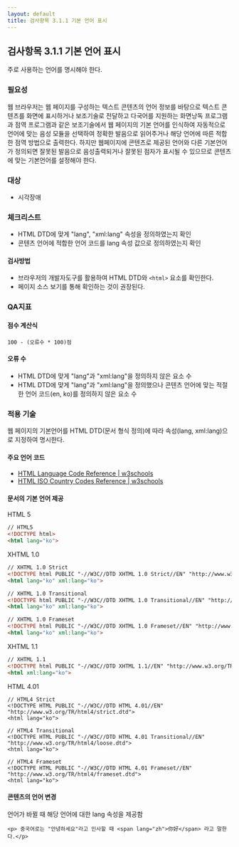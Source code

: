 ```yaml
---
layout: default
title: 검사항목 3.1.1 기본 언어 표시
---
```


## 검사항목 3.1.1 기본 언어 표시
주로 사용하는 언어를 명시해야 한다.

### 필요성
웹 브라우저는 웹 페이지를 구성하는 텍스트 콘텐츠의 언어 정보를 바탕으로 텍스트 콘텐츠를 화면에 표시하거나 보조기술로 전달하고 다국어를 지원하는 화면낭독 프로그램과 점역 프로그램과 같은 보조기술에서 웹 페이지의 기본 언어를 인식하여 자동적으로 언어에 맞는 음성 모듈을 선택하여 정확한 발음으로 읽어주거나 해당 언어에 따른 적합한 점역 방법으로 출력한다. 하지만 웹페이지에 콘텐츠로 제공된 언어와 다른 기본언어가 정의되면 잘못된 발음으로 음성출력되거나 잘못된 점자가 표시될 수 있으므로 콘텐츠에 맞는 기본언어를 설정해야 한다.

### 대상
* 시각장애

### 체크리스트
* HTML DTD에 맞게 "lang", "xml:lang" 속성을 정의하였는지 확인
* 콘텐츠 언어에 적합한 언어 코드를 lang 속성 값으로 정의하였는지 확인

#### 검사방법
* 브라우저의 개발자도구를 활용하여 HTML DTD와 `<html>` 요소를 확인한다.
* 페이지 소스 보기를 통해 확인하는 것이 권장된다.

### QA지표
#### 점수 계산식
```
100 - (오류수 * 100)점
```

#### 오류 수
* HTML DTD에 맞게 "lang"과 "xml:lang"을 정의하지 않은 요소 수
* HTML DTD에 맞게 "lang"과 "xml:lang"을 정의했으나 콘텐츠 언어에 맞는 적절한 언어 코드(en, ko)를 정의하지 않은 요소 수

### 적용 기술
웹 페이지의 기본언어를 HTML DTD(문서 형식 정의)에 따라 속성(lang, xml:lang)으로 지정하여 명시한다.

#### 주요 언어 코드
* [HTML Language Code Reference &vert; w3schools](https://www.w3schools.com/tags/ref_language_codes.asp)
* [HTML ISO Country Codes Reference &vert; w3schools](https://www.w3schools.com/tags/ref_country_codes.asp)

#### 문서의 기본 언어 제공
 HTML 5
```html
// HTML5
<!DOCTYPE html>
<html lang="ko">
```

XHTML 1.0
```html
// XHTML 1.0 Strict
<!DOCTYPE html PUBLIC "-//W3C//DTD XHTML 1.0 Strict//EN" "http://www.w3.org/TR/xhtml1/DTD/xhtml1-strict.dtd">
<html lang="ko" xml:lang="ko">

// XHTML 1.0 Transitional
<!DOCTYPE html PUBLIC "-//W3C//DTD XHTML 1.0 Transitional//EN" "http://www.w3.org/TR/xhtml1/DTD/xhtml1-transitional.dtd">
<html lang="ko" xml:lang="ko">

// XHTML 1.0 Frameset
<!DOCTYPE html PUBLIC "-//W3C//DTD XHTML 1.0 Frameset//EN" "http://www.w3.org/TR/xhtml1/DTD/xhtml1-frameset.dtd">
<html lang="ko" xml:lang="ko">
```

XHTML 1.1
```html
// XHTML 1.1
<!DOCTYPE html PUBLIC "-//W3C//DTD XHTML 1.1//EN" "http://www.w3.org/TR/xhtml11/DTD/xhtml11.dtd">
<html xml:lang="ko">
```

HTML 4.01
```
// HTML4 Strict
<!DOCTYPE HTML PUBLIC "-//W3C//DTD HTML 4.01//EN" "http://www.w3.org/TR/html4/strict.dtd">
<html lang="ko">

// HTML4 Transitional
<!DOCTYPE HTML PUBLIC "-//W3C//DTD HTML 4.01 Transitional//EN" "http://www.w3.org/TR/html4/loose.dtd">
<html lang="ko">

// HTML4 Frameset
<!DOCTYPE HTML PUBLIC "-//W3C//DTD HTML 4.01 Frameset//EN" "http://www.w3.org/TR/html4/frameset.dtd">
<html lang="ko">
```

#### 콘텐츠의 언어 변경

언어가 바뀔 때 해당 언어에 대한 lang 속성을 제공함
```
<p> 중국어로는 "안녕하세요"라고 인사할 때 <span lang="zh">你好</span> 라고 말한다.</p>
```
